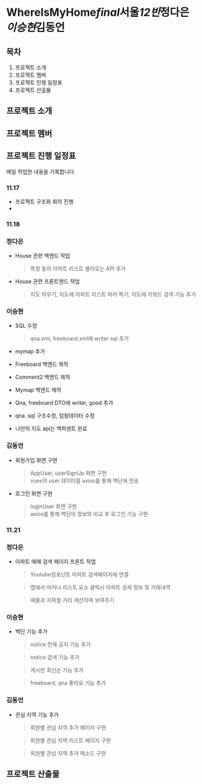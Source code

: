 # WhereIsMyHome*final*서울*12반*정다은*이승현*김동언

## 목차

1. 프로젝트 소개
2. 프로젝트 멤버
3. 프로젝트 진행 일정표
4. 프로젝트 산출물

## 프로젝트 소개

## 프로젝트 멤버

## 프로젝트 진행 일정표

매일 작업한 내용을 기록합니다.

### 11.17

- 프로젝트 구조화 회의 진행
-

### 11.18

### 정다은

- House 관련 백엔드 작업
  > 특정 동의 아파트 리스트 불러오는 API 추가
- House 관련 프론트엔드 작업
  > 지도 띄우기, 지도에 아파트 리스트 마커 찍기, 지도에 키워드 검색 기능 추가

### 이승현

- SQL 수정
  > qna.xml, freeboard.xml에 writer sql 추가
- mymap 추가
- Freeboard 백엔드 제작
- Comment2 백엔드 제작
- Mymap 백엔드 제작
- Qna, freeboard DTO에 writer, good 추가

- qna .sql 구조수정, 덤핑데이터 수정
- 나만의 지도 api는 백퍼센트 완료

### 김동언

- 회원가입 화면 구현
  > AppUser, userSignUp 화면 구현  
  > vuex의 user 데이터를 axios를 통해 백단에 전송
- 로그인 화면 구현
  > loginUser 화면 구현  
  > axios를 통해 백단의 정보와 비교 후 로그인 기능 구현

### 11.21

### 정다은

- 아파트 매매 검색 페이지 프론트 작업

  > Youtube컴포넌트 아파트 검색페이지에 연결

  > 맵에서 마커나 리스트 요소 클릭시 아파트 상세 정보 및 거래내역

  > 매물과 지하철 거리 계산하여 보여주기

### 이승현

- 백단 기능 추가

  > notice 전체 공지 기능 추가

  > notice 검색 기능 추가

  > 게시판 최신순 기능 추가

  > freeboard, qna 좋아요 기능 추가

### 김동언

- 관심 지역 기능 추가

  > 회원별 관심 지역 추가 페이지 구현

  > 회원별 관심 지역 리스트 페이지 구현

  > 회원별 관심 지역 추가 메소드 구현

## 프로젝트 산출물
